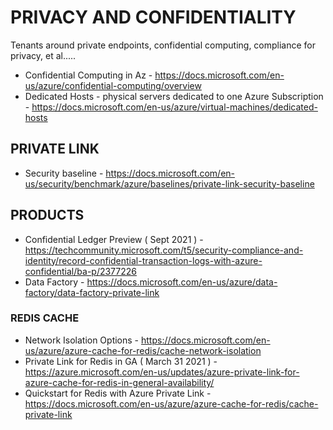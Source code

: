 # PRIVACY AND CONFIDENTIALITY

Tenants around private endpoints, confidential computing, compliance for privacy, et al.....

* Confidential Computing in Az - https://docs.microsoft.com/en-us/azure/confidential-computing/overview 
* Dedicated Hosts - physical servers dedicated to one Azure Subscription - https://docs.microsoft.com/en-us/azure/virtual-machines/dedicated-hosts

## PRIVATE LINK

* Security baseline - https://docs.microsoft.com/en-us/security/benchmark/azure/baselines/private-link-security-baseline


## PRODUCTS

* Confidential Ledger Preview ( Sept 2021 ) - https://techcommunity.microsoft.com/t5/security-compliance-and-identity/record-confidential-transaction-logs-with-azure-confidential/ba-p/2377226
* Data Factory - https://docs.microsoft.com/en-us/azure/data-factory/data-factory-private-link

### REDIS CACHE

* Network Isolation Options - https://docs.microsoft.com/en-us/azure/azure-cache-for-redis/cache-network-isolation
* Private Link for Redis in GA ( March 31 2021 ) - https://azure.microsoft.com/en-us/updates/azure-private-link-for-azure-cache-for-redis-in-general-availability/
* Quickstart for Redis with Azure Private Link - https://docs.microsoft.com/en-us/azure/azure-cache-for-redis/cache-private-link
